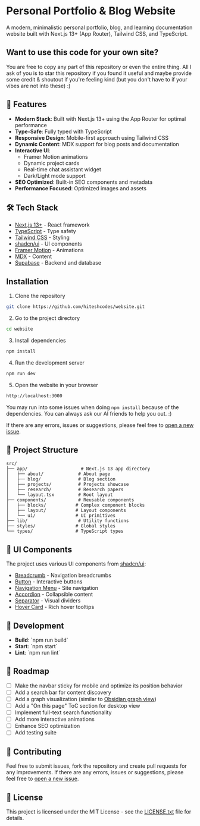 # Personal Portfolio & Blog Website

A modern, minimalistic personal portfolio, blog, and learning documentation website built with Next.js 13+ (App Router), Tailwind CSS, and TypeScript.

## Want to use this code for your own site?

You are free to copy any part of this repository or even the entire thing. All I ask of you is to star this repository if you found it useful and maybe provide some credit & shoutout if you're feeling kind (but you don't have to if your vibes are not into these) :)

## 🚀 Features

- **Modern Stack**: Built with Next.js 13+ using the App Router for optimal performance
- **Type-Safe**: Fully typed with TypeScript
- **Responsive Design**: Mobile-first approach using Tailwind CSS
- **Dynamic Content**: MDX support for blog posts and documentation
- **Interactive UI**: 
  - Framer Motion animations
  - Dynamic project cards
  - Real-time chat assistant widget
  - Dark/Light mode support
- **SEO Optimized**: Built-in SEO components and metadata
- **Performance Focused**: Optimized images and assets

## 🛠️ Tech Stack

- [Next.js 13+](https://nextjs.org/) - React framework
- [TypeScript](https://www.typescriptlang.org/) - Type safety
- [Tailwind CSS](https://tailwindcss.com/) - Styling
- [shadcn/ui](https://ui.shadcn.com/) - UI components
- [Framer Motion](https://www.framer.com/motion/) - Animations
- [MDX](https://mdxjs.com/) - Content
- [Supabase](https://supabase.com/) - Backend and database

## Installation

1. Clone the repository

```bash
git clone https://github.com/hiteshcodes/website.git
```

2. Go to the project directory

```bash
cd website
```

3. Install dependencies

```bash
npm install
```

4. Run the development server

```bash
npm run dev
```

5. Open the website in your browser

```bash
http://localhost:3000
```

You may run into some issues when doing `npm install` because of the dependencies. You can always ask our AI friends to help you out. :)

If there are any errors, issues or suggestions, please feel free to [open a new issue](https://github.com/hiteshdotml/website/issues/new).

## 📂 Project Structure

```
src/
├── app/                    # Next.js 13 app directory
│   ├── about/             # About page
│   ├── blog/              # Blog section
│   ├── projects/          # Projects showcase
│   ├── research/          # Research papers
│   └── layout.tsx         # Root layout
├── components/            # Reusable components
│   ├── blocks/           # Complex component blocks
│   ├── layout/           # Layout components
│   └── ui/               # UI primitives
├── lib/                   # Utility functions
├── styles/               # Global styles
└── types/                # TypeScript types
```

## 🎨 UI Components

The project uses various UI components from [shadcn/ui](https://ui.shadcn.com/docs/):

- [Breadcrumb](https://ui.shadcn.com/docs/components/breadcrumb) - Navigation breadcrumbs
- [Button](https://ui.shadcn.com/docs/components/button) - Interactive buttons
- [Navigation Menu](https://ui.shadcn.com/docs/components/navigation-menu) - Site navigation
- [Accordion](https://ui.shadcn.com/docs/components/accordion) - Collapsible content
- [Separator](https://ui.shadcn.com/docs/components/separator) - Visual dividers
- [Hover Card](https://ui.shadcn.com/docs/components/hover-card) - Rich hover tooltips

## 📝 Development

- **Build**: \`npm run build\`
- **Start**: \`npm start\`
- **Lint**: \`npm run lint\`

## 🌟 Roadmap

- [ ] Make the navbar sticky for mobile and optimize its position behavior
- [ ] Add a search bar for content discovery
- [ ] Add a graph visualization (similar to [Obsidian graph view](https://help.obsidian.md/Plugins/Graph+view))
- [ ] Add a "On this page" ToC section for desktop view
- [ ] Implement full-text search functionality
- [ ] Add more interactive animations
- [ ] Enhance SEO optimization
- [ ] Add testing suite

## 🤝 Contributing

Feel free to submit issues, fork the repository and create pull requests for any improvements. If there are any errors, issues or suggestions, please feel free to [open a new issue](https://github.com/hiteshdotml/website/issues/new).

## 📄 License

This project is licensed under the MIT License - see the [LICENSE.txt](LICENSE.txt) file for details.
